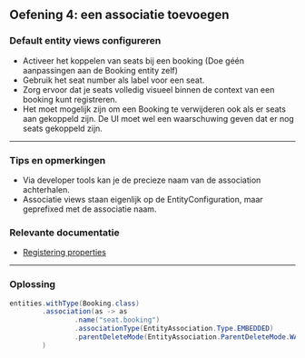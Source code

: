## Oefening 4: een associatie toevoegen
### Default entity views configureren
        
* Activeer het koppelen van seats bij een booking (Doe géén aanpassingen aan de Booking entity zelf)
* Gebruik het seat number als label voor een seat. 
* Zorg ervoor dat je seats volledig visueel binnen de context van een booking kunt registreren. 
* Het moet mogelijk zijn om een Booking te verwijderen ook als er seats aan gekoppeld zijn. 
De UI moet wel een waarschuwing geven dat er nog seats gekoppeld zijn.

   
----
### Tips en opmerkingen
* Via developer tools kan je de precieze naam van de association achterhalen.
* Associatie views staan eigenlijk op de EntityConfiguration, maar geprefixed met de associatie naam.

### Relevante documentatie

*  [Registering properties](https://across-docs.foreach.be/across-site/production/entity-module/3.2.0/customizing-entities/entity-properties.html)
----

### Oplossing

```java
entities.withType(Booking.class)
        .association(as -> as
                .name("seat.booking")
                .associationType(EntityAssociation.Type.EMBEDDED)
                .parentDeleteMode(EntityAssociation.ParentDeleteMode.WARN)
        )
```